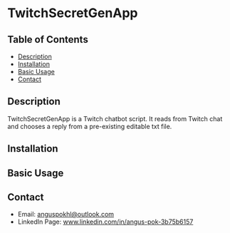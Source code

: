 # TwitchSecretGenApp

## Table of Contents
- [Description](#description)
- [Installation](#installation)
- [Basic Usage](#basic-usage)
- [Contact](#contact)

## Description
TwitchSecretGenApp is a Twitch chatbot script. It reads from Twitch chat and chooses a reply from a pre-existing editable txt file.

## Installation

## Basic Usage

## Contact
- Email: anguspokhl@outlook.com
- LinkedIn Page: www.linkedin.com/in/angus-pok-3b75b6157


